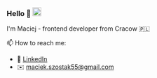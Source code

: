 ### Hello 👋 <img src="https://media.giphy.com/media/hvRJCLFzcasrR4ia7z/giphy.gif" width="20px">

I'm Maciej - frontend developer from Cracow 🇵🇱

📫 How to reach me:
- 👔 [LinkedIn](https://www.linkedin.com/in/mszostaq/ "Maciej Szostak | LinkedIn")
- ✉️ [maciek.szostak55@gmail.com](mailto:maciek.szostak55@gmail.com)

<!--
**MSzostaq/MSzostaq** is a ✨ _special_ ✨ repository because its `README.md` (this file) appears on your GitHub profile.

Here are some ideas to get you started:

- 🔭 I’m currently working on ...
- 🌱 I’m currently learning ...
- 👯 I’m looking to collaborate on ...
- 🤔 I’m looking for help with ...
- 💬 Ask me about ...
- 📫 How to reach me: ...
- 😄 Pronouns: ...
- ⚡ Fun fact: ...
-->
